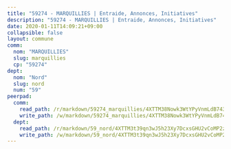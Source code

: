 ```yaml
---
title: "59274 - MARQUILLIES | Entraide, Annonces, Initiatives"
description: "59274 - MARQUILLIES | Entraide, Annonces, Initiatives"
date: 2020-01-11T14:09:21+09:00
collapsible: false
layout: commune
comm:
  nom: "MARQUILLIES"
  slug: marquillies
  cp: "59274"
dept:
  nom: "Nord"
  slug: nord
  num: "59"
peerpad:
  comm:
    read_path: /r/markdown/59274_marquillies/4XTTM38Nowk3WtYPyVnmLdB743jLtonXFdesmV8FqZ7DUKBtL
    write_path: /w/markdown/59274_marquillies/4XTTM38Nowk3WtYPyVnmLdB743jLtonXFdesmV8FqZ7DUKBtL-K3TgU35tydLxCapiQdji13yi9jjsKfnn8SEF9KDxCiCSDCFN1P4Sdf4iWUUnt3X2o1MscdA9twqQ74QwjT7dbjXCqDrbLrQNFeChF7EWJzrf2LMTsR54Wv58SdSWMTFxDXse7mZS
  dept:
    read_path: /r/markdown/59_nord/4XTTM3t39qn3wJ5h23Xy7DcxsGHU2vCoMP2z3iS4TUn3TrtdJ
    write_path: /w/markdown/59_nord/4XTTM3t39qn3wJ5h23Xy7DcxsGHU2vCoMP2z3iS4TUn3TrtdJ-K3TgTuZGkuZqXfr6fpmH7pGsMT6ndvZQMyRDze5QBt7XScLWHoBi246kLoDKpTH2Yo4f3AFSSJqGc2ozvNww7qPLqsDjpvahxCbQ6F5znbfjp6kVgaDcTYc9LyhwSfYuCevnvZUQ
---
```


